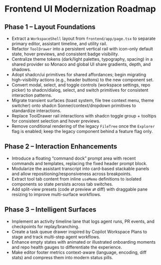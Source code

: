 # Frontend UI Modernization Roadmap

## Phase 1 – Layout Foundations
- Extract a `WorkspaceShell` layout from `frontend/app/page.tsx` to separate primary editor, assistant timeline, and utility rail.
- Refactor `ToolDrawer` into a persistent vertical rail with icon-only default state, hover previews, and consistent badge visibility.
- Centralize theme tokens (dark/light palettes, typography, spacing) in a shared provider so Monaco and global UI share gradients, depth, and shadows.
- Adopt shadcn/ui primitives for shared affordances; begin migrating high-visibility actions (e.g., header buttons) to the new component set.
- Convert modal, select, and toggle controls (workspace settings, repo picker) to shadcn/dialog, select, and switch primitives for consistent interaction patterns.
- Migrate transient surfaces (toast system, file tree context menu, theme switcher) onto shadcn Sonner/context/dropdown primitives to standardize interactions.
- Replace ToolDrawer rail interactions with shadcn toggle group + tooltips for consistent selection and hover previews.
- Remove conditional rendering of the legacy `FileTree` once the `Explorer` flag is enabled; keep the legacy component behind a feature flag only.

## Phase 2 – Interaction Enhancements
- Introduce a floating “command dock” prompt area with recent commands and templates, replacing the fixed header prompt block.
- Modularize the assistant transcript into card-based stackable panels and allow repositioning/responsiveness across breakpoints.
- Extract tool tab content from inline `useMemo` definitions to isolated components so state persists across tab switches.
- Add split-view presets (code ⇄ preview ⇄ diff) with draggable pane resizing to improve multi-surface workflows.

## Phase 3 – Intelligent Surfaces
- Implement an activity timeline lane that logs agent runs, PR events, and checkpoints for replay/branching.
- Create a task queue drawer inspired by Copilot Workspace Plans to stage and track multi-step agent workflows.
- Enhance empty states with animated or illustrated onboarding moments and repo health gauges to differentiate the experience.
- Make editor footer metrics context-aware (language, encoding, diff stats) and compress them into modern status pills.
